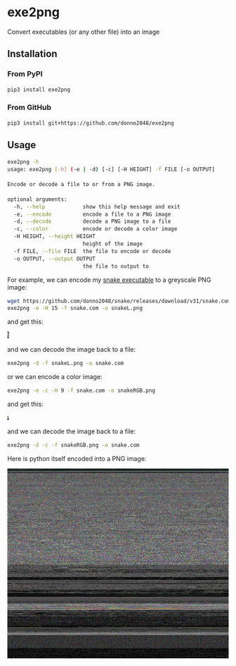 # exe2png

Convert executables (or any other file) into an image

## Installation

### From PyPI

```sh
pip3 install exe2png
```

### From GitHub

```sh
pip3 install git+https://github.com/donno2048/exe2png
```

## Usage

```sh
exe2png -h
usage: exe2png [-h] (-e | -d) [-c] [-H HEIGHT] -f FILE [-o OUTPUT]

Encode or decode a file to or from a PNG image.

optional arguments:
  -h, --help            show this help message and exit
  -e, --encode          encode a file to a PNG image
  -d, --decode          decode a PNG image to a file
  -c, --color           encode or decode a color image
  -H HEIGHT, --height HEIGHT
                        height of the image
  -f FILE, --file FILE  the file to encode or decode
  -o OUTPUT, --output OUTPUT
                        the file to output to
```

For example, we can encode my [snake executable](https://github.com/donno2048/snake) to a greyscale PNG image:

```sh
wget https://github.com/donno2048/snake/releases/download/v31/snake.com
exe2png -e -H 15 -f snake.com -o snakeL.png
```

and get this:

![greyscale image](https://github.com/donno2048/exe2png/raw/master/snakeL.png)

and we can decode the image back to a file:

```sh
exe2png -d -f snakeL.png -o snake.com
```

or we can encode a color image:

```sh
exe2png -e -c -H 9 -f snake.com -o snakeRGB.png
```

and get this:

![color image](https://github.com/donno2048/exe2png/raw/master/snakeRGB.png)

and we can decode the image back to a file:

```sh
exe2png -d -c -f snakeRGB.png -o snake.com
```

Here is python itself encoded into a PNG image:

![python image](https://github.com/donno2048/exe2png/raw/master/python.png)
